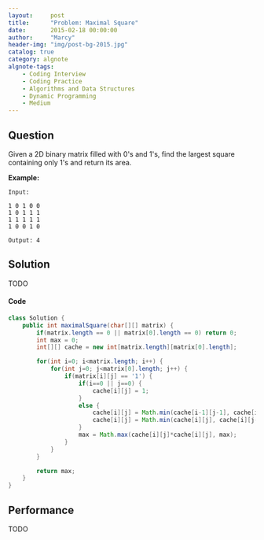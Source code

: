 ```yaml
---
layout:     post
title:      "Problem: Maximal Square"
date:       2015-02-18 00:00:00
author:     "Marcy"
header-img: "img/post-bg-2015.jpg"
catalog: true
category: algnote
algnote-tags:
    - Coding Interview
    - Coding Practice
    - Algorithms and Data Structures
    - Dynamic Programming
    - Medium
---
```


## Question

Given a 2D binary matrix filled with 0's and 1's, find the largest square containing only 1's and return its area.

**Example:**
```
Input:

1 0 1 0 0
1 0 1 1 1
1 1 1 1 1
1 0 0 1 0

Output: 4
```
## Solution
TODO

#### Code
```java
class Solution {
    public int maximalSquare(char[][] matrix) {
        if(matrix.length == 0 || matrix[0].length == 0) return 0;
        int max = 0;
        int[][] cache = new int[matrix.length][matrix[0].length];

        for(int i=0; i<matrix.length; i++) {
            for(int j=0; j<matrix[0].length; j++) {
                if(matrix[i][j] == '1') {
                    if(i==0 || j==0) {
                        cache[i][j] = 1;
                    }
                    else {
                        cache[i][j] = Math.min(cache[i-1][j-1], cache[i-1][j]);
                        cache[i][j] = Math.min(cache[i][j], cache[i][j-1]) + 1;
                    }
                    max = Math.max(cache[i][j]*cache[i][j], max);
                }
            }
        }

        return max;
    }
}
```

## Performance
TODO
